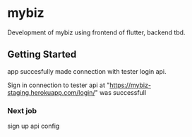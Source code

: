# mybiz

Development of mybiz using frontend of flutter, backend tbd.

## Getting Started

app succesfully made connection with tester login api.

Sign in connection to tester api at "https://mybiz-staging.herokuapp.com/login/" was successfull

### Next job

sign up api config
